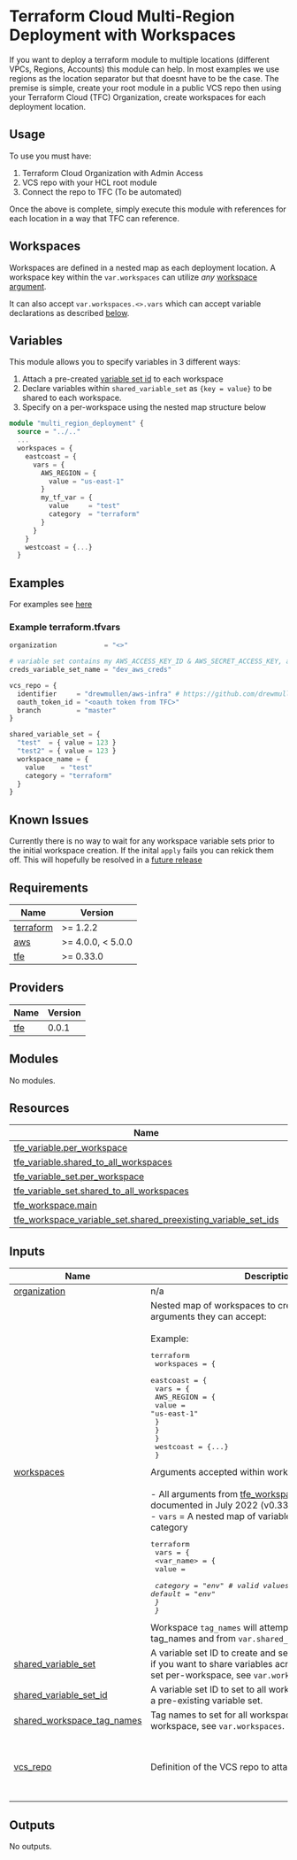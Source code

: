 <!-- BEGIN_TF_DOCS -->
# Terraform Cloud Multi-Region Deployment with Workspaces

If you want to deploy a terraform module to multiple locations (different VPCs, Regions, Accounts) this module can help. In most examples we use regions as the location separator but that doesnt have to be the case. The premise is simple, create your root module in a public VCS repo then using your Terraform Cloud (TFC) Organization, create workspaces for each deployment location.

## Usage

To use you must have:

1. Terraform Cloud Organization with Admin Access
1. VCS repo with your HCL root module
1. Connect the repo to TFC (To be automated)

Once the above is complete, simply execute this module with references for each location in a way that TFC can reference.

## Workspaces

Workspaces are defined in a nested map as each deployment location. A workspace key within the `var.workspaces` can utilize _any_ [workspace argument](https://registry.terraform.io/providers/hashicorp/tfe/latest/docs/resources/workspace#argument-reference).

It can also accept `var.workspaces.<>.vars` which can accept variable declarations as described [below](#variables).

## Variables

This module allows you to specify variables in 3 different ways:

1. Attach a pre-created [variable set id](https://www.terraform.io/cloud-docs/api-docs/variable-sets) to each workspace
1. Declare variables within `shared_variable_set` as `{key = value}` to be shared to each workspace.
1. Specify on a per-workspace using the nested map structure below

```terraform
module "multi_region_deployment" {
  source = "../.."
  ...
  workspaces = {
    eastcoast = {
      vars = {
        AWS_REGION = {
          value = "us-east-1"
        }
        my_tf_var = {
          value     = "test"
          category  = "terraform"
        }
      }
    }
    westcoast = {...}
  }
```

## Examples

For examples see [here](https://github.com/aws-ia/terraform-tfe-workspace-orchestrator/tree/main/examples)

### Example terraform.tfvars

```terraform
organization            = "<>"

# variable set contains my AWS_ACCESS_KEY_ID & AWS_SECRET_ACCESS_KEY, attach to all workspaces
creds_variable_set_name = "dev_aws_creds"

vcs_repo = {
  identifier     = "drewmullen/aws-infra" # https://github.com/drewmullen/aws-infra
  oauth_token_id = "<oauth token from TFC>"
  branch         = "master"
}

shared_variable_set = {
  "test"  = { value = 123 }
  "test2" = { value = 123 }
  workspace_name = {
    value    = "test"
    category = "terraform"
  }
}
```

## Known Issues

Currently there is no way to wait for any workspace variable sets prior to the initial workspace creation. If the inital `apply` fails you can rekick them off. This will hopefully be resolved in a [future release](https://github.com/hashicorp/terraform-provider-tfe/issues/534)

## Requirements

| Name | Version |
|------|---------|
| <a name="requirement_terraform"></a> [terraform](#requirement\_terraform) | >= 1.2.2 |
| <a name="requirement_aws"></a> [aws](#requirement\_aws) | >= 4.0.0, < 5.0.0 |
| <a name="requirement_tfe"></a> [tfe](#requirement\_tfe) | >= 0.33.0 |

## Providers

| Name | Version |
|------|---------|
| <a name="provider_tfe"></a> [tfe](#provider\_tfe) | 0.0.1 |

## Modules

No modules.

## Resources

| Name | Type |
|------|------|
| [tfe_variable.per_workspace](https://registry.terraform.io/providers/hashicorp/tfe/latest/docs/resources/variable) | resource |
| [tfe_variable.shared_to_all_workspaces](https://registry.terraform.io/providers/hashicorp/tfe/latest/docs/resources/variable) | resource |
| [tfe_variable_set.per_workspace](https://registry.terraform.io/providers/hashicorp/tfe/latest/docs/resources/variable_set) | resource |
| [tfe_variable_set.shared_to_all_workspaces](https://registry.terraform.io/providers/hashicorp/tfe/latest/docs/resources/variable_set) | resource |
| [tfe_workspace.main](https://registry.terraform.io/providers/hashicorp/tfe/latest/docs/resources/workspace) | resource |
| [tfe_workspace_variable_set.shared_preexisting_variable_set_ids](https://registry.terraform.io/providers/hashicorp/tfe/latest/docs/resources/workspace_variable_set) | resource |

## Inputs

| Name | Description | Type | Default | Required |
|------|-------------|------|---------|:--------:|
| <a name="input_organization"></a> [organization](#input\_organization) | n/a | `string` | n/a | yes |
| <a name="input_workspaces"></a> [workspaces](#input\_workspaces) | Nested map of workspaces to create and the associated arguments they can accept:<br><br>Example:<pre>terraform<br>  workspaces = {<br>    eastcoast = {<br>      vars = {<br>        AWS_REGION = {<br>          value = "us-east-1"<br>        }<br>      }<br>    }<br>    westcoast = {...}<br>  }</pre>Arguments accepted within workspace definition:<br><br>- All arguments from [tfe\_workspace](https://registry.terraform.io/providers/hashicorp/tfe/latest/docs/resources/workspace#argument-reference). Defaults set as documented in July 2022 (v0.33.0).<br>- `vars` = A nested map of variables, their value and category<pre>terraform<br>  vars = {<br>    <var_name> = {<br>      value    = <var value><br>      category = "env" # valid values: "env" or "terraform", default = "env"<br>    }<br>  }</pre>Workspace `tag_names` will attempt to combine specific tag\_names and from `var.shared_workspace_tag_names`. | `any` | n/a | yes |
| <a name="input_shared_variable_set"></a> [shared\_variable\_set](#input\_shared\_variable\_set) | A variable set ID to create and set to all workspaces. Use if you want to share variables across all workspaces. To set per-workspace, see `var.workspaces`. | `map(map(string))` | `{}` | no |
| <a name="input_shared_variable_set_id"></a> [shared\_variable\_set\_id](#input\_shared\_variable\_set\_id) | A variable set ID to set to all workspaces. Use if you have a pre-existing variable set. | `string` | `null` | no |
| <a name="input_shared_workspace_tag_names"></a> [shared\_workspace\_tag\_names](#input\_shared\_workspace\_tag\_names) | Tag names to set for all workspaces. To set per-workspace, see `var.workspaces`. | `list(any)` | `[]` | no |
| <a name="input_vcs_repo"></a> [vcs\_repo](#input\_vcs\_repo) | Definition of the VCS repo to attach to every workspace. | <pre>object({<br>    identifier     = string<br>    oauth_token_id = string<br>    branch         = optional(string)<br>  })</pre> | `null` | no |

## Outputs

No outputs.
<!-- END_TF_DOCS -->